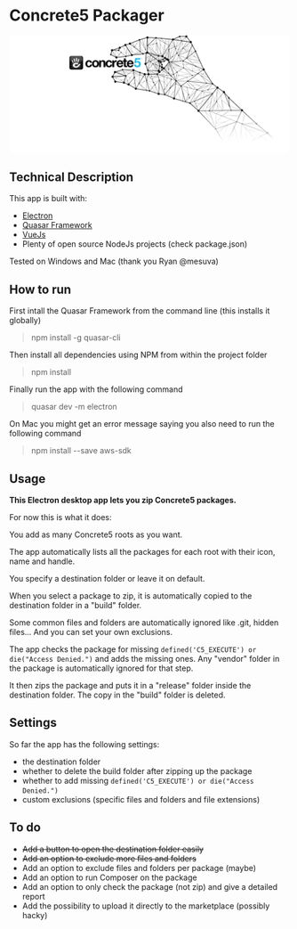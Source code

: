 # Concrete5 Packager
![Concrete5 Packager](/src/assets/concrete5-packager-logo-full.svg "Concrete5 Packager")
## Technical Description
This app is built with:

- [Electron](https://electronjs.org/ "Electron.org")
- [Quasar Framework](https://quasar-framework.org/ "Quasar Framework")
- [VueJs](https://vuejs.org/ "VueJs")
- Plenty of open source NodeJs projects (check package.json)

Tested on Windows and Mac (thank you Ryan @mesuva)

## How to run
First intall the Quasar Framework from the command line (this installs it globally)
> npm install -g quasar-cli

Then install all dependencies using NPM from within the project folder
> npm install

Finally run the app with the following command
> quasar dev -m electron

On Mac you might get an error message saying you also need to run the following command
> npm install --save aws-sdk

## Usage

**This Electron desktop app lets you zip Concrete5 packages.**

For now this is what it does:

You add as many Concrete5 roots as you want.

The app automatically lists all the packages for each root with their icon, name and handle.

You specify a destination folder or leave it on default.

When you select a package to zip, it is automatically copied to the destination folder in a "build" folder.

Some common files and folders are automatically ignored like .git, hidden files... And you can set your own exclusions.

The app checks the package for missing `defined('C5_EXECUTE') or die("Access Denied.")` and adds the missing ones. Any "vendor" folder in the package is automatically ignored for that step.

It then zips the package and puts it in a "release" folder inside the destination folder. The copy in the "build" folder is deleted.

## Settings
So far the app has the following settings:

- the destination folder
- whether to delete the build folder after zipping up the package
- whether to add missing `defined('C5_EXECUTE') or die("Access Denied.")`
- custom exclusions (specific files and folders and file extensions)


## To do
- ~~Add a button to open the destination folder easily~~
- ~~Add an option to exclude more files and folders~~
- Add an option to exclude files and folders per package (maybe)
- Add an option to run Composer on the package
- Add an option to only check the package (not zip) and give a detailed report
- Add the possibility to upload it directly to the marketplace (possibly hacky)
